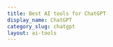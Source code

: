 ```yaml
---
title: Best AI tools for ChatGPT
display_name: ChatGPT
category_slug: chatgpt
layout: ai-tools
---
```

